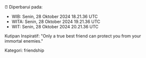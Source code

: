 ⏰ Diperbarui pada:
- WIB: Senin, 28 Oktober 2024 18.21.36 UTC
- WITA: Senin, 28 Oktober 2024 19.21.36 UTC
- WIT: Senin, 28 Oktober 2024 20.21.36 UTC

Kutipan Inspiratif:
"Only a true best friend can protect you from your immortal enemies."


Kategori: friendship

